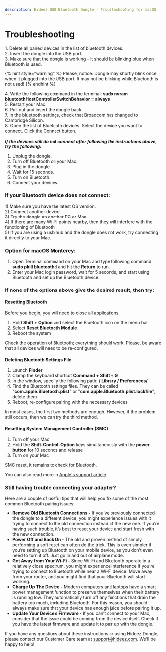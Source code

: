 ```yaml
---
description: Hideez USB Bluetooth Dongle - Troubleshooting for macOS
---
```


# Troubleshooting

1\. Delete all paired devices in the list of bluetooth devices.\
2\. Insert the dongle into the USB port.\
3\. Make sure that the dongle is working - it should be blinking blue when Bluetooth is used.

{% hint style="warning" %}
Please, notice: Dongle may shortly blink once when it plugged into the USB port. It may not be blinking while Bluetooth is not used!
{% endhint %}

4\. Write the following command in the terminal: **sudo nvram bluetoothHostControllerSwitchBehavior = always** \
5\. Restart your Mac. \
6\. Pull out and insert the dongle back. \
7\. In the bluetooth settings, check that Broadcom has changed to Cambridge Silicon. \
8\. Open the list of Bluetooth devices. Select the device you want to connect. Click the Connect button.\
\
_**If the devices still do not connect after following the instructions above, try the following:**_

1. Unplug the dongle.
2. Turn off Bluetooth on your Mac.
3. Plug in the dongle.
4. Wait for 15 seconds.
5. Turn on Bluetooth.
6. Connect your devices.

### If your Bluetooth device does not connect:

1\) Make sure you have the latest OS version. \
2\) Connect another device. \
3\) Try the dongle on another PC or Mac. \
4\) If there are many Wi-Fi points nearby, then they will interfere with the functioning of Bluetooth. \
5\) If you are using a usb hub and the dongle does not work, try connecting it directly to your Mac.

### Option for macOS Monterey:

1. Open Terminal command on your Mac and type following command **sudo pkill bluetoothd** and hit the **Return** to run.
2. Enter your Mac login password, wait for 5 seconds, and start using Bluetooth and set up the Bluetooth device.

### If none of the options above give the desired result, then try:

#### **Resetting Bluetooth**

Before you begin, you will need to close all applications.

1. Hold **Shift + Option** and select the Bluetooth icon on the menu bar
2. Select **Reset Bluetooth Module**
3. Reboot the system

Check the operation of Bluetooth; everything should work. Please, be aware that all devices will need to be re-configured.

#### **Deleting Bluetooth Settings File**

1. Launch **Finder**
2. Clamp the keyboard shortcut **Command + Shift + G**
3. In the window, specify the following path: **/ Library / Preferences/**
4. Find the Bluetooth settings files. They can be called "**com.apple.Bluetooth.plist**" or "**com.apple.Bluetooth.plist.lockfile**", delete them
5. Reboot, re-configure pairing with the necessary devices

In most cases, the first two methods are enough. However, if the problem still occurs, then we can try the third method.

#### **Resetting System Management Controller (SMC)**

1. Turn off your Mac
2. Hold the **Shift-Control-Option** keys simultaneously with the **power button** for 10 seconds and release
3. Turn on your Mac

SMC reset, it remains to check for Bluetooth.

You can also read more in [Apple's support article](https://support.apple.com/en-us/HT201171).

### **Still having trouble connecting your adapter?**

Here are a couple of useful tips that will help you fix some of the most common Bluetooth pairing issues:

* **Remove Old Bluetooth Connections -** If you’ve previously connected the dongle to a different device, you might experience issues with it trying to connect to the old connection instead of the new one. If you’re having such trouble, it’s best to reset your device and start fresh with the new connection.
* **Power Off and Back On -** The old and proven method of simply performing a soft reset can often do the trick. This is even simpler if you’re setting up Bluetooth on your mobile device, as you don’t even need to turn it off. Just go in and out of airplane mode.
* **Get Away from Your Wi-Fi -** Since Wi-Fi and Bluetooth operate in a relatively close spectrum, you might experience interference if you’re trying to connect to Bluetooth while near a Wi-Fi device. Move away from your router, and you might find that your Bluetooth will start working.
* **Charge Up The Device -** Modern computers and laptops have a smart power management function to preserve themselves when their battery is running low. They automatically turn off any functions that drain the battery too much, including Bluetooth. For this reason, you should always make sure that your device has enough juice before pairing it up.
* **Update Your Device’s Firmware -** If you can’t connect to your Mac, consider that the issue could be coming from the device itself. Check if you have the latest firmware and update it to pair up with the dongle.

If you have any questions about these instructions or using Hideez Dongle, please contact our Customer Care team at [support@hideez.com](mailto:support@hideez.com). We’ll be happy to help!

